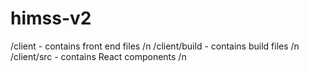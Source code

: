 # himss-v2

/client - contains front end files /n
/client/build - contains build files /n
/client/src - contains React components /n



